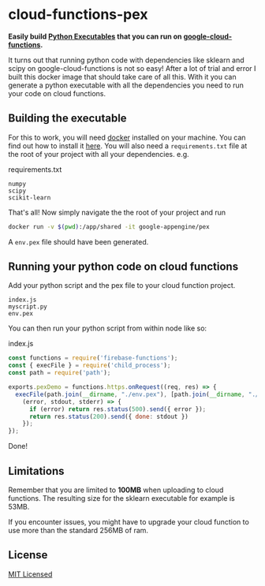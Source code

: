 # cloud-functions-pex

**Easily build [Python Executables](https://github.com/pantsbuild/pex) that you can run on [google-cloud-functions](https://cloud.google.com/functions/).**

It turns out that running python code with dependencies like sklearn and scipy on google-cloud-functions is not so easy! After a lot of trial and error I built this docker image that should take care of all this. With it you can generate a python executable with all the dependencies you need to run your code on cloud functions.

## Building the executable

For this to work, you will need [docker]() installed on your machine. You can find out how to install it [here]().
You will also need a `requirements.txt` file at the root of your project with all your dependencies. e.g.

requirements.txt
```
numpy
scipy
scikit-learn
```

That's all! Now simply navigate the the root of your project and run

```sh
docker run -v $(pwd):/app/shared -it google-appengine/pex
```

A `env.pex` file should have been generated.

## Running your python code on cloud functions

Add your python script and the pex file to your cloud function project.

```
index.js
myscript.py
env.pex
```

You can then run your python script from within node like so:

index.js
```js
const functions = require('firebase-functions');
const { execFile } = require('child_process');
const path = require('path');

exports.pexDemo = functions.https.onRequest((req, res) => {
  execFile(path.join(__dirname, "./env.pex"), [path.join(__dirname, "./myscript.py")],
    (error, stdout, stderr) => {
      if (error) return res.status(500).send({ error });
      return res.status(200).send({ done: stdout })
    });
});
```

Done!

## Limitations

Remember that you are limited to **100MB** when uploading to cloud functions. The resulting size for the sklearn executable for example is 53MB.

If you encounter issues, you might have to upgrade your cloud function to use more than the standard 256MB of ram.

## License

[MIT Licensed](https://github.com/au-re/cloud-functions-pex/blob/master/LICENSE)

